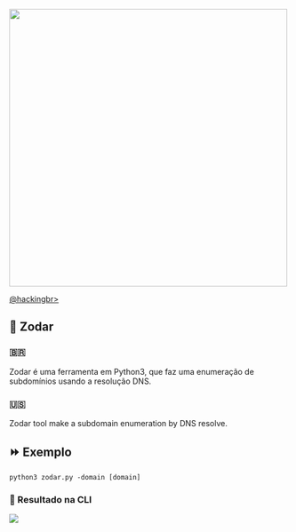 <p align="left">
    <img width="500" src="zodar-sub"><p></p>
    <a href="https://github.com/carineconstantino/hackingbr">@hackingbr></a>
</p>

## 👾 Zodar
### 🇧🇷
Zodar é uma ferramenta em Python3, que faz uma enumeração de subdomínios usando a resolução DNS.

### 🇺🇸
Zodar tool make a subdomain enumeration by DNS resolve.


## ⏩ Exemplo
```
python3 zodar.py -domain [domain]
```
### 🎯 Resultado na CLI

<p align="left">
    <img src="resultado.png"><p></p>
</p>

#

